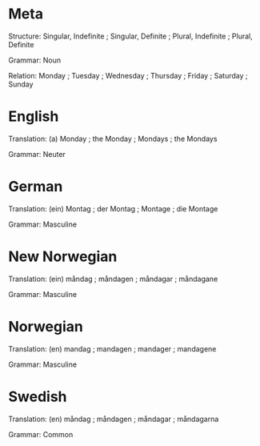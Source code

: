 Meta
====

Structure: Singular, Indefinite ; Singular, Definite ; Plural, Indefinite ; Plural, Definite

Grammar:   Noun

Relation:  Monday ; Tuesday ; Wednesday ; Thursday ; Friday ; Saturday ; Sunday



English
=======

Translation: (a) Monday ; the Monday ; Mondays ; the Mondays

Grammar:     Neuter



German
======

Translation: (ein) Montag ; der Montag ; Montage ; die Montage

Grammar:     Masculine



New Norwegian
=============

Translation: (ein) måndag ; måndagen ; måndagar ; måndagane

Grammar:     Masculine



Norwegian
=========

Translation: (en) mandag ; mandagen ; mandager ; mandagene

Grammar:     Masculine



Swedish
=======

Translation: (en) måndag ; måndagen ; måndagar ; måndagarna

Grammar:     Common
